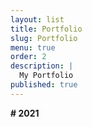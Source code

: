 ```yaml
---
layout: list
title: Portfolio
slug: Portfolio
menu: true
order: 2
description: |
  My Portfolio
published: true
---
```

**# 2021**


